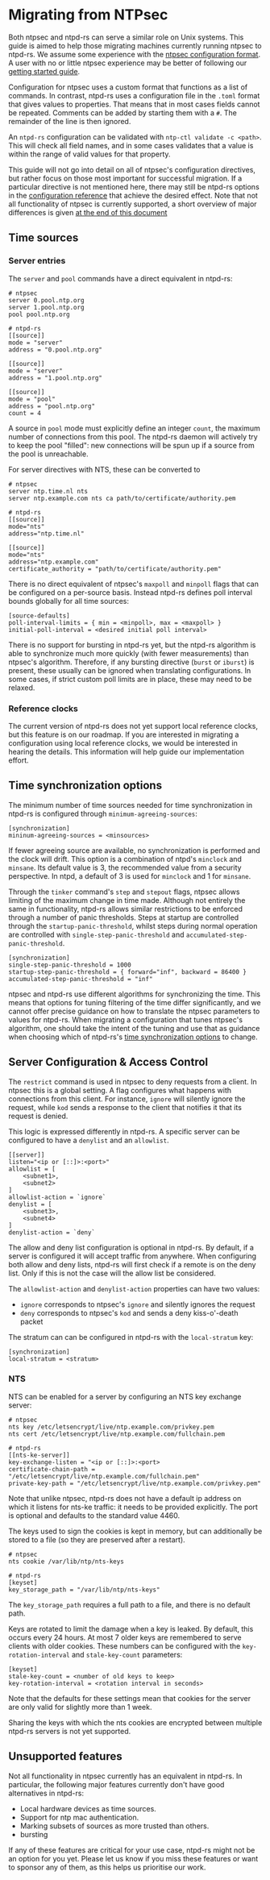 # Migrating from NTPsec

Both ntpsec and ntpd-rs can serve a similar role on Unix systems. This guide is aimed to help those migrating machines currently running ntpsec to ntpd-rs. We assume some experience with the [ntpsec configuration format](https://docs.ntpsec.org/latest/ntp_conf.html). A user with no or little ntpsec experience may be better of following our [getting started guide](getting-started.md).

Configuration for ntpsec uses a custom format that functions as a list of commands. In contrast, ntpd-rs uses a configuration file in the `.toml` format that gives values to properties. That means that in most cases fields cannot be repeated. Comments can be added by starting them with a `#`. The remainder of the line is then ignored.

An `ntpd-rs` configuration can be validated with `ntp-ctl validate -c <path>`. This will check all field names, and in some cases validates that a value is within the range of valid values for that property.

This guide will not go into detail on all of ntpsec's configuration directives, but rather focus on those most important for successful migration. If a particular directive is not mentioned here, there may still be ntpd-rs options in the [configuration reference](../ntp.toml.5.md) that achieve the desired effect. Note that not all functionality of ntpsec is currently supported, a short overview of major differences is given [at the end of this document](#unsupported-features)

## Time sources

### Server entries

The `server` and `pool` commands have a direct equivalent in ntpd-rs:

```
# ntpsec
server 0.pool.ntp.org
server 1.pool.ntp.org
pool pool.ntp.org

# ntpd-rs
[[source]]
mode = "server"
address = "0.pool.ntp.org"

[[source]]
mode = "server"
address = "1.pool.ntp.org"

[[source]]
mode = "pool"
address = "pool.ntp.org"
count = 4
```

A source in `pool` mode must explicitly define an integer `count`, the maximum number of connections from this pool. The ntpd-rs daemon will actively try to keep the pool "filled": new connections will be spun up if a source from the pool is unreachable.

<!-- "broadcast" is mentioned in the docs but never defined. Maybe this is an error in their docs?
Like ntpsec, ntpd-rs deliberately does not support symmetric and broadcasting association modes because these modes have security issues.
-->

For server directives with NTS, these can be converted to
```
# ntpsec
server ntp.time.nl nts
server ntp.example.com nts ca path/to/certificate/authority.pem

# ntpd-rs
[[source]]
mode="nts"
address="ntp.time.nl"

[[source]]
mode="nts"
address="ntp.example.com"
certificate_authority = "path/to/certificate/authority.pem"
```

There is no direct equivalent of ntpsec's `maxpoll` and `minpoll` flags that can be configured on a per-source basis. Instead ntpd-rs defines poll interval bounds globally for all time sources:
```
[source-defaults]
poll-interval-limits = { min = <minpoll>, max = <maxpoll> }
initial-poll-interval = <desired initial poll interval>
```

There is no support for bursting in ntpd-rs yet, but the ntpd-rs algorithm is able to synchronize much more quickly (with fewer measurements) than ntpsec's algorithm. Therefore, if any bursting directive (`burst` or `iburst`) is present, these usually can be ignored when translating configurations. In some cases, if strict custom poll limits are in place, these may need to be relaxed.

### Reference clocks

The current version of ntpd-rs does not yet support local reference clocks, but this feature is on our roadmap. If you are interested in migrating a configuration using local reference clocks, we would be interested in hearing the details. This information will help guide our implementation effort.

## Time synchronization options

The minimum number of time sources needed for time synchronization in ntpd-rs is configured through `minimum-agreeing-sources`:
```
[synchronization]
mininum-agreeing-sources = <minsources>
```
If fewer agreeing source are available, no synchronization is performed and the clock will drift. This option is a combination of ntpd's `minclock` and `minsane`. Its default value is 3, the recommended value from a security perspective. In ntpd, a default of 3 is used for `minclock` and 1 for `minsane`.

Through the `tinker` command's `step` and `stepout` flags, ntpsec allows limiting of the maximum change in time made. Although not entirely the same in functionality, ntpd-rs allows similar restrictions to be enforced through a number of panic thresholds. Steps at startup are controlled through the `startup-panic-threshold`, whilst steps during normal operation are controlled with `single-step-panic-threshold` and `accumulated-step-panic-threshold`.
```
[synchronization]
single-step-panic-threshold = 1000
startup-step-panic-threshold = { forward="inf", backward = 86400 }
accumulated-step-panic-threshold = "inf"
```

ntpsec and ntpd-rs use different algorithms for synchronizing the time. This means that options for tuning filtering of the time differ significantly, and we cannot offer precise guidance on how to translate the ntpsec parameters to values for ntpd-rs. When migrating a configuration that tunes ntpsec's algorithm, one should take the intent of the tuning and use that as guidance when choosing which of ntpd-rs's [time synchronization options](../man/ntp.toml.5.md#synchronization) to change.

## Server Configuration & Access Control

The `restrict` command is used in ntpsec to deny requests from a client. In ntpsec this is a global setting. A flag configures what happens with connections from this client. For instance, `ignore` will silently ignore the request, while `kod` sends a response to the client that notifies it that its request is denied.

This logic is expressed differently in ntpd-rs. A specific server can be configured to have a `denylist` and an `allowlist`.
```
[[server]]
listen="<ip or [::]>:<port>"
allowlist = [
    <subnet1>,
    <subnet2>
]
allowlist-action = `ignore`
denylist = [
    <subnet3>,
    <subnet4>
]
denylist-action = `deny`
```
The allow and deny list configuration is optional in ntpd-rs. By default, if a server is configured it will accept traffic from anywhere. When configuring both allow and deny lists, ntpd-rs will first check if a remote is on the deny list. Only if this is not the case will the allow list be considered.

The `allowlist-action` and `denylist-action` properties can have two values:

- `ignore` corresponds to ntpsec's `ignore` and silently ignores the request
- `deny` corresponds to ntpsec's `kod` and sends a deny kiss-o'-death packet

The stratum can can be configured in ntpd-rs with the `local-stratum` key:
```
[synchronization]
local-stratum = <stratum>
```

### NTS

<!-- source: https://docs.ntpsec.org/latest/NTS-QuickStart.html -->

NTS can be enabled for a server by configuring an NTS key exchange server:

```
# ntpsec
nts key /etc/letsencrypt/live/ntp.example.com/privkey.pem
nts cert /etc/letsencrypt/live/ntp.example.com/fullchain.pem

# ntpd-rs
[[nts-ke-server]]
key-exchange-listen = "<ip or [::]>:<port>
certificate-chain-path = "/etc/letsencrypt/live/ntp.example.com/fullchain.pem"
private-key-path = "/etc/letsencrypt/live/ntp.example.com/privkey.pem"
```

Note that unlike ntpsec, ntpd-rs does not have a default ip address on which it listens for nts-ke traffic: it needs to be provided explicitly. The port is optional and defaults to the standard value 4460.

The keys used to sign the cookies is kept in memory, but can additionally be stored to a file (so they are preserved after a restart).

```
# ntpsec
nts cookie /var/lib/ntp/nts-keys

# ntpd-rs
[keyset]
key_storage_path = "/var/lib/ntp/nts-keys"
```

The `key_storage_path` requires a full path to a file, and there is no default path.

Keys are rotated to limit the damage when a key is leaked. By default, this occurs every 24 hours. At most 7 older keys are remembered to serve clients with older cookies. These numbers can be configured with the `key-rotation-interval` and `stale-key-count` parameters:
```
[keyset]
stale-key-count = <number of old keys to keep>
key-rotation-interval = <rotation interval in seconds>
```
Note that the defaults for these settings mean that cookies for the server are only valid for slightly more than 1 week.

Sharing the keys with which the nts cookies are encrypted between multiple ntpd-rs servers is not yet supported.

## Unsupported features

Not all functionality in ntpsec currently has an equivalent in ntpd-rs. In particular, the following major features currently don't have good alternatives in ntpd-rs:

- Local hardware devices as time sources.
- Support for ntp mac authentication.
- Marking subsets of sources as more trusted than others.
- bursting

If any of these features are critical for your use case, ntpd-rs might not be an option for you yet. Please let us know if you miss these features or want to sponsor any of them, as this helps us prioritise our work.
